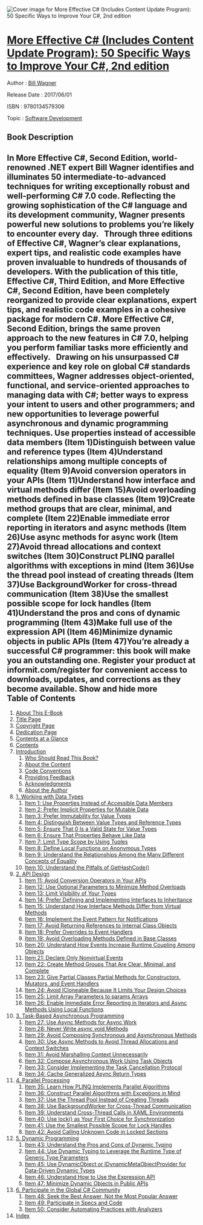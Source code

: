 ![Cover image for More Effective C# (Includes Content Update Program): 50 Specific Ways to Improve Your C#, 2nd edition](https://imgdetail.ebookreading.net/cover/cover/software_development/EB9780134579306.jpg)

[More Effective C# (Includes Content Update Program): 50 Specific Ways to Improve Your C#, 2nd edition](https://ebookreading.net/view/book/More+Effective+C%23+%28Includes+Content+Update+Program%29%3A+50+Specific+Ways+to+Improve+Your+C%23%2C+2nd+edition-EB9780134579306_1.html "More Effective C# (Includes Content Update Program): 50 Specific Ways to Improve Your C#, 2nd edition")
====================================================================================================================

Author : [Bill Wagner](https://ebookreading.net/search/author/Bill+Wagner)

Release Date : 2017/06/01

ISBN : 9780134579306

Topic : [Software Development](https://ebookreading.net/search/category/software-development)

Book Description
-----------------

 In More Effective C#, Second Edition, world-renowned .NET expert Bill Wagner identifies and illuminates 50 intermediate-to-advanced techniques for writing exceptionally robust and well-performing C# 7.0 code. Reflecting the growing sophistication of the C# language and its development community, Wagner presents powerful new solutions to problems you’re likely to encounter every day.
 
Through three editions of Effective C#, Wagner’s clear explanations, expert tips, and realistic code examples have proven invaluable to hundreds of thousands of developers. With the publication of this title, Effective C#, Third Edition, and More Effective C#, Second Edition, have been completely reorganized to provide clear explanations, expert tips, and realistic code examples in a cohesive package for modern C#. More Effective C#, Second Edition, brings the same proven approach to the new features in C# 7.0, helping you perform familiar tasks more efficiently and effectively.
 
Drawing on his unsurpassed C# experience and key role on global C# standards committees, Wagner addresses object-oriented, functional, and service-oriented approaches to managing data with C#; better ways to express your intent to users and other programmers; and new opportunities to leverage powerful asynchronous and dynamic programming techniques.
Use properties instead of accessible data members (Item 1)Distinguish between value and reference types (Item 4)Understand relationships among multiple concepts of equality (Item 9)Avoid conversion operators in your APIs (Item 11)Understand how interface and virtual methods differ (Item 15)Avoid overloading methods defined in base classes (Item 19)Create method groups that are clear, minimal, and complete (Item 22)Enable immediate error reporting in iterators and async methods (Item 26)Use async methods for async work (Item 27)Avoid thread allocations and context switches (Item 30)Construct PLINQ parallel algorithms with exceptions in mind (Item 36)Use the thread pool instead of creating threads (Item 37)Use BackgroundWorker for cross-thread communication (Item 38)Use the smallest possible scope for lock handles (Item 41)Understand the pros and cons of dynamic programming (Item 43)Make full use of the expression API (Item 46)Minimize dynamic objects in public APIs (Item 47)You’re already a successful C# programmer: this book will make you an outstanding one.
Register your product at informit.com/register for convenient access to downloads, updates, and corrections as they become available.
        Show and hide more                
Table of Contents
-----------------

1. [About This E-Book](https://ebookreading.net/view/book/More+Effective+C%23+%28Includes+Content+Update+Program%29%3A+50+Specific+Ways+to+Improve+Your+C%23%2C+2nd+edition-EB9780134579306_2.html#pref00)
1. [Title Page](https://ebookreading.net/view/book/More+Effective+C%23+%28Includes+Content+Update+Program%29%3A+50+Specific+Ways+to+Improve+Your+C%23%2C+2nd+edition-EB9780134579306_3.html#title)
1. [Copyright Page](https://ebookreading.net/view/book/More+Effective+C%23+%28Includes+Content+Update+Program%29%3A+50+Specific+Ways+to+Improve+Your+C%23%2C+2nd+edition-EB9780134579306_4.html#copyright)
1. [Dedication Page](https://ebookreading.net/view/book/More+Effective+C%23+%28Includes+Content+Update+Program%29%3A+50+Specific+Ways+to+Improve+Your+C%23%2C+2nd+edition-EB9780134579306_6.html#ded01)
1. [Contents at a Glance](https://ebookreading.net/view/book/More+Effective+C%23+%28Includes+Content+Update+Program%29%3A+50+Specific+Ways+to+Improve+Your+C%23%2C+2nd+edition-EB9780134579306_7.html#toc)
1. [Contents](https://ebookreading.net/view/book/More+Effective+C%23+%28Includes+Content+Update+Program%29%3A+50+Specific+Ways+to+Improve+Your+C%23%2C+2nd+edition-EB9780134579306_8.html#bk01-toc)
1. [Introduction](https://ebookreading.net/view/book/More+Effective+C%23+%28Includes+Content+Update+Program%29%3A+50+Specific+Ways+to+Improve+Your+C%23%2C+2nd+edition-EB9780134579306_9.html#pref02)
    1. [Who Should Read This Book?](https://ebookreading.net/view/book/More+Effective+C%23+%28Includes+Content+Update+Program%29%3A+50+Specific+Ways+to+Improve+Your+C%23%2C+2nd+edition-EB9780134579306_9.html#pref02lev1sec1)
    1. [About the Content](https://ebookreading.net/view/book/More+Effective+C%23+%28Includes+Content+Update+Program%29%3A+50+Specific+Ways+to+Improve+Your+C%23%2C+2nd+edition-EB9780134579306_9.html#pref02lev1sec2)
    1. [Code Conventions](https://ebookreading.net/view/book/More+Effective+C%23+%28Includes+Content+Update+Program%29%3A+50+Specific+Ways+to+Improve+Your+C%23%2C+2nd+edition-EB9780134579306_9.html#pref02lev1sec3)
    1. [Providing Feedback](https://ebookreading.net/view/book/More+Effective+C%23+%28Includes+Content+Update+Program%29%3A+50+Specific+Ways+to+Improve+Your+C%23%2C+2nd+edition-EB9780134579306_9.html#pref02lev1sec4)
    1. [Acknowledgments](https://ebookreading.net/view/book/More+Effective+C%23+%28Includes+Content+Update+Program%29%3A+50+Specific+Ways+to+Improve+Your+C%23%2C+2nd+edition-EB9780134579306_9.html#pref02lev1sec5)
    1. [About the Author](https://ebookreading.net/view/book/More+Effective+C%23+%28Includes+Content+Update+Program%29%3A+50+Specific+Ways+to+Improve+Your+C%23%2C+2nd+edition-EB9780134579306_9.html#pref02lev1sec6)
1. [1. Working with Data Types](https://ebookreading.net/view/book/More+Effective+C%23+%28Includes+Content+Update+Program%29%3A+50+Specific+Ways+to+Improve+Your+C%23%2C+2nd+edition-EB9780134579306_10.html#ch01)
    1. [Item 1: Use Properties Instead of Accessible Data Members](https://ebookreading.net/view/book/More+Effective+C%23+%28Includes+Content+Update+Program%29%3A+50+Specific+Ways+to+Improve+Your+C%23%2C+2nd+edition-EB9780134579306_10.html#ch01lev1sec1)
    1. [Item 2: Prefer Implicit Properties for Mutable Data](https://ebookreading.net/view/book/More+Effective+C%23+%28Includes+Content+Update+Program%29%3A+50+Specific+Ways+to+Improve+Your+C%23%2C+2nd+edition-EB9780134579306_10.html#ch01lev1sec2)
    1. [Item 3: Prefer Immutability for Value Types](https://ebookreading.net/view/book/More+Effective+C%23+%28Includes+Content+Update+Program%29%3A+50+Specific+Ways+to+Improve+Your+C%23%2C+2nd+edition-EB9780134579306_10.html#ch01lev1sec3)
    1. [Item 4: Distinguish Between Value Types and Reference Types](https://ebookreading.net/view/book/More+Effective+C%23+%28Includes+Content+Update+Program%29%3A+50+Specific+Ways+to+Improve+Your+C%23%2C+2nd+edition-EB9780134579306_10.html#ch01lev1sec4)
    1. [Item 5: Ensure That 0 Is a Valid State for Value Types](https://ebookreading.net/view/book/More+Effective+C%23+%28Includes+Content+Update+Program%29%3A+50+Specific+Ways+to+Improve+Your+C%23%2C+2nd+edition-EB9780134579306_10.html#ch01lev1sec5)
    1. [Item 6: Ensure That Properties Behave Like Data](https://ebookreading.net/view/book/More+Effective+C%23+%28Includes+Content+Update+Program%29%3A+50+Specific+Ways+to+Improve+Your+C%23%2C+2nd+edition-EB9780134579306_10.html#ch01lev1sec6)
    1. [Item 7: Limit Type Scope by Using Tuples](https://ebookreading.net/view/book/More+Effective+C%23+%28Includes+Content+Update+Program%29%3A+50+Specific+Ways+to+Improve+Your+C%23%2C+2nd+edition-EB9780134579306_10.html#ch01lev1sec7)
    1. [Item 8: Define Local Functions on Anonymous Types](https://ebookreading.net/view/book/More+Effective+C%23+%28Includes+Content+Update+Program%29%3A+50+Specific+Ways+to+Improve+Your+C%23%2C+2nd+edition-EB9780134579306_10.html#ch01lev1sec8)
    1. [Item 9: Understand the Relationships Among the Many Different Concepts of Equality](https://ebookreading.net/view/book/More+Effective+C%23+%28Includes+Content+Update+Program%29%3A+50+Specific+Ways+to+Improve+Your+C%23%2C+2nd+edition-EB9780134579306_10.html#ch01lev1sec9)
    1. [Item 10: Understand the Pitfalls of GetHashCode()](https://ebookreading.net/view/book/More+Effective+C%23+%28Includes+Content+Update+Program%29%3A+50+Specific+Ways+to+Improve+Your+C%23%2C+2nd+edition-EB9780134579306_10.html#ch01lev1sec10)
1. [2. API Design](https://ebookreading.net/view/book/More+Effective+C%23+%28Includes+Content+Update+Program%29%3A+50+Specific+Ways+to+Improve+Your+C%23%2C+2nd+edition-EB9780134579306_11.html#ch02)
    1. [Item 11: Avoid Conversion Operators in Your APIs](https://ebookreading.net/view/book/More+Effective+C%23+%28Includes+Content+Update+Program%29%3A+50+Specific+Ways+to+Improve+Your+C%23%2C+2nd+edition-EB9780134579306_11.html#ch02lev1sec1)
    1. [Item 12: Use Optional Parameters to Minimize Method Overloads](https://ebookreading.net/view/book/More+Effective+C%23+%28Includes+Content+Update+Program%29%3A+50+Specific+Ways+to+Improve+Your+C%23%2C+2nd+edition-EB9780134579306_11.html#ch02lev1sec2)
    1. [Item 13: Limit Visibility of Your Types](https://ebookreading.net/view/book/More+Effective+C%23+%28Includes+Content+Update+Program%29%3A+50+Specific+Ways+to+Improve+Your+C%23%2C+2nd+edition-EB9780134579306_11.html#ch02lev1sec3)
    1. [Item 14: Prefer Defining and Implementing Interfaces to Inheritance](https://ebookreading.net/view/book/More+Effective+C%23+%28Includes+Content+Update+Program%29%3A+50+Specific+Ways+to+Improve+Your+C%23%2C+2nd+edition-EB9780134579306_11.html#ch02lev1sec4)
    1. [Item 15: Understand How Interface Methods Differ from Virtual Methods](https://ebookreading.net/view/book/More+Effective+C%23+%28Includes+Content+Update+Program%29%3A+50+Specific+Ways+to+Improve+Your+C%23%2C+2nd+edition-EB9780134579306_11.html#ch02lev1sec5)
    1. [Item 16: Implement the Event Pattern for Notifications](https://ebookreading.net/view/book/More+Effective+C%23+%28Includes+Content+Update+Program%29%3A+50+Specific+Ways+to+Improve+Your+C%23%2C+2nd+edition-EB9780134579306_11.html#ch02lev1sec6)
    1. [Item 17: Avoid Returning References to Internal Class Objects](https://ebookreading.net/view/book/More+Effective+C%23+%28Includes+Content+Update+Program%29%3A+50+Specific+Ways+to+Improve+Your+C%23%2C+2nd+edition-EB9780134579306_11.html#ch02lev1sec7)
    1. [Item 18: Prefer Overrides to Event Handlers](https://ebookreading.net/view/book/More+Effective+C%23+%28Includes+Content+Update+Program%29%3A+50+Specific+Ways+to+Improve+Your+C%23%2C+2nd+edition-EB9780134579306_11.html#ch02lev1sec8)
    1. [Item 19: Avoid Overloading Methods Defined in Base Classes](https://ebookreading.net/view/book/More+Effective+C%23+%28Includes+Content+Update+Program%29%3A+50+Specific+Ways+to+Improve+Your+C%23%2C+2nd+edition-EB9780134579306_11.html#ch02lev1sec9)
    1. [Item 20: Understand How Events Increase Runtime Coupling Among Objects](https://ebookreading.net/view/book/More+Effective+C%23+%28Includes+Content+Update+Program%29%3A+50+Specific+Ways+to+Improve+Your+C%23%2C+2nd+edition-EB9780134579306_11.html#ch02lev1sec10)
    1. [Item 21: Declare Only Nonvirtual Events](https://ebookreading.net/view/book/More+Effective+C%23+%28Includes+Content+Update+Program%29%3A+50+Specific+Ways+to+Improve+Your+C%23%2C+2nd+edition-EB9780134579306_11.html#ch02lev1sec11)
    1. [Item 22: Create Method Groups That Are Clear, Minimal, and Complete](https://ebookreading.net/view/book/More+Effective+C%23+%28Includes+Content+Update+Program%29%3A+50+Specific+Ways+to+Improve+Your+C%23%2C+2nd+edition-EB9780134579306_11.html#ch02lev1sec12)
    1. [Item 23: Give Partial Classes Partial Methods for Constructors, Mutators, and Event Handlers](https://ebookreading.net/view/book/More+Effective+C%23+%28Includes+Content+Update+Program%29%3A+50+Specific+Ways+to+Improve+Your+C%23%2C+2nd+edition-EB9780134579306_11.html#ch02lev1sec13)
    1. [Item 24: Avoid ICloneable Because It Limits Your Design Choices](https://ebookreading.net/view/book/More+Effective+C%23+%28Includes+Content+Update+Program%29%3A+50+Specific+Ways+to+Improve+Your+C%23%2C+2nd+edition-EB9780134579306_11.html#ch02lev1sec14)
    1. [Item 25: Limit Array Parameters to params Arrays](https://ebookreading.net/view/book/More+Effective+C%23+%28Includes+Content+Update+Program%29%3A+50+Specific+Ways+to+Improve+Your+C%23%2C+2nd+edition-EB9780134579306_11.html#ch02lev1sec15)
    1. [Item 26: Enable Immediate Error Reporting in Iterators and Async Methods Using Local Functions](https://ebookreading.net/view/book/More+Effective+C%23+%28Includes+Content+Update+Program%29%3A+50+Specific+Ways+to+Improve+Your+C%23%2C+2nd+edition-EB9780134579306_11.html#ch02lev1sec16)
1. [3. Task-Based Asynchronous Programming](https://ebookreading.net/view/book/More+Effective+C%23+%28Includes+Content+Update+Program%29%3A+50+Specific+Ways+to+Improve+Your+C%23%2C+2nd+edition-EB9780134579306_12.html#ch03)
    1. [Item 27: Use Async Methods for Async Work](https://ebookreading.net/view/book/More+Effective+C%23+%28Includes+Content+Update+Program%29%3A+50+Specific+Ways+to+Improve+Your+C%23%2C+2nd+edition-EB9780134579306_12.html#ch03lev1sec1)
    1. [Item 28: Never Write async void Methods](https://ebookreading.net/view/book/More+Effective+C%23+%28Includes+Content+Update+Program%29%3A+50+Specific+Ways+to+Improve+Your+C%23%2C+2nd+edition-EB9780134579306_12.html#ch03lev1sec2)
    1. [Item 29: Avoid Composing Synchronous and Asynchronous Methods](https://ebookreading.net/view/book/More+Effective+C%23+%28Includes+Content+Update+Program%29%3A+50+Specific+Ways+to+Improve+Your+C%23%2C+2nd+edition-EB9780134579306_12.html#ch03lev1sec3)
    1. [Item 30: Use Async Methods to Avoid Thread Allocations and Context Switches](https://ebookreading.net/view/book/More+Effective+C%23+%28Includes+Content+Update+Program%29%3A+50+Specific+Ways+to+Improve+Your+C%23%2C+2nd+edition-EB9780134579306_12.html#ch03lev1sec4)
    1. [Item 31: Avoid Marshalling Context Unnecessarily](https://ebookreading.net/view/book/More+Effective+C%23+%28Includes+Content+Update+Program%29%3A+50+Specific+Ways+to+Improve+Your+C%23%2C+2nd+edition-EB9780134579306_12.html#ch03lev1sec5)
    1. [Item 32: Compose Asynchronous Work Using Task Objects](https://ebookreading.net/view/book/More+Effective+C%23+%28Includes+Content+Update+Program%29%3A+50+Specific+Ways+to+Improve+Your+C%23%2C+2nd+edition-EB9780134579306_12.html#ch03lev1sec6)
    1. [Item 33: Consider Implementing the Task Cancellation Protocol](https://ebookreading.net/view/book/More+Effective+C%23+%28Includes+Content+Update+Program%29%3A+50+Specific+Ways+to+Improve+Your+C%23%2C+2nd+edition-EB9780134579306_12.html#ch03lev1sec7)
    1. [Item 34: Cache Generalized Async Return Types](https://ebookreading.net/view/book/More+Effective+C%23+%28Includes+Content+Update+Program%29%3A+50+Specific+Ways+to+Improve+Your+C%23%2C+2nd+edition-EB9780134579306_12.html#ch03lev1sec8)
1. [4. Parallel Processing](https://ebookreading.net/view/book/More+Effective+C%23+%28Includes+Content+Update+Program%29%3A+50+Specific+Ways+to+Improve+Your+C%23%2C+2nd+edition-EB9780134579306_13.html#ch04)
    1. [Item 35: Learn How PLINQ Implements Parallel Algorithms](https://ebookreading.net/view/book/More+Effective+C%23+%28Includes+Content+Update+Program%29%3A+50+Specific+Ways+to+Improve+Your+C%23%2C+2nd+edition-EB9780134579306_13.html#ch04lev1sec1)
    1. [Item 36: Construct Parallel Algorithms with Exceptions in Mind](https://ebookreading.net/view/book/More+Effective+C%23+%28Includes+Content+Update+Program%29%3A+50+Specific+Ways+to+Improve+Your+C%23%2C+2nd+edition-EB9780134579306_13.html#ch04lev1sec2)
    1. [Item 37: Use the Thread Pool Instead of Creating Threads](https://ebookreading.net/view/book/More+Effective+C%23+%28Includes+Content+Update+Program%29%3A+50+Specific+Ways+to+Improve+Your+C%23%2C+2nd+edition-EB9780134579306_13.html#ch04lev1sec3)
    1. [Item 38: Use BackgroundWorker for Cross-Thread Communication](https://ebookreading.net/view/book/More+Effective+C%23+%28Includes+Content+Update+Program%29%3A+50+Specific+Ways+to+Improve+Your+C%23%2C+2nd+edition-EB9780134579306_13.html#ch04lev1sec4)
    1. [Item 39: Understand Cross-Thread Calls in XAML Environments](https://ebookreading.net/view/book/More+Effective+C%23+%28Includes+Content+Update+Program%29%3A+50+Specific+Ways+to+Improve+Your+C%23%2C+2nd+edition-EB9780134579306_13.html#ch04lev1sec5)
    1. [Item 40: Use lock() as Your First Choice for Synchronization](https://ebookreading.net/view/book/More+Effective+C%23+%28Includes+Content+Update+Program%29%3A+50+Specific+Ways+to+Improve+Your+C%23%2C+2nd+edition-EB9780134579306_13.html#ch04lev1sec6)
    1. [Item 41: Use the Smallest Possible Scope for Lock Handles](https://ebookreading.net/view/book/More+Effective+C%23+%28Includes+Content+Update+Program%29%3A+50+Specific+Ways+to+Improve+Your+C%23%2C+2nd+edition-EB9780134579306_13.html#ch04lev1sec7)
    1. [Item 42: Avoid Calling Unknown Code in Locked Sections](https://ebookreading.net/view/book/More+Effective+C%23+%28Includes+Content+Update+Program%29%3A+50+Specific+Ways+to+Improve+Your+C%23%2C+2nd+edition-EB9780134579306_13.html#ch04lev1sec8)
1. [5. Dynamic Programming](https://ebookreading.net/view/book/More+Effective+C%23+%28Includes+Content+Update+Program%29%3A+50+Specific+Ways+to+Improve+Your+C%23%2C+2nd+edition-EB9780134579306_14.html#ch05)
    1. [Item 43: Understand the Pros and Cons of Dynamic Typing](https://ebookreading.net/view/book/More+Effective+C%23+%28Includes+Content+Update+Program%29%3A+50+Specific+Ways+to+Improve+Your+C%23%2C+2nd+edition-EB9780134579306_14.html#ch05lev1sec1)
    1. [Item 44: Use Dynamic Typing to Leverage the Runtime Type of Generic Type Parameters](https://ebookreading.net/view/book/More+Effective+C%23+%28Includes+Content+Update+Program%29%3A+50+Specific+Ways+to+Improve+Your+C%23%2C+2nd+edition-EB9780134579306_14.html#ch05lev1sec2)
    1. [Item 45: Use DynamicObject or IDynamicMetaObjectProvider for Data-Driven Dynamic Types](https://ebookreading.net/view/book/More+Effective+C%23+%28Includes+Content+Update+Program%29%3A+50+Specific+Ways+to+Improve+Your+C%23%2C+2nd+edition-EB9780134579306_14.html#ch05lev1sec3)
    1. [Item 46: Understand How to Use the Expression API](https://ebookreading.net/view/book/More+Effective+C%23+%28Includes+Content+Update+Program%29%3A+50+Specific+Ways+to+Improve+Your+C%23%2C+2nd+edition-EB9780134579306_14.html#ch05lev1sec4)
    1. [Item 47: Minimize Dynamic Objects in Public APIs](https://ebookreading.net/view/book/More+Effective+C%23+%28Includes+Content+Update+Program%29%3A+50+Specific+Ways+to+Improve+Your+C%23%2C+2nd+edition-EB9780134579306_14.html#ch05lev1sec5)
1. [6. Participate in the Global C# Community](https://ebookreading.net/view/book/More+Effective+C%23+%28Includes+Content+Update+Program%29%3A+50+Specific+Ways+to+Improve+Your+C%23%2C+2nd+edition-EB9780134579306_15.html#ch06)
    1. [Item 48: Seek the Best Answer, Not the Most Popular Answer](https://ebookreading.net/view/book/More+Effective+C%23+%28Includes+Content+Update+Program%29%3A+50+Specific+Ways+to+Improve+Your+C%23%2C+2nd+edition-EB9780134579306_15.html#ch06lev1sec1)
    1. [Item 49: Participate in Specs and Code](https://ebookreading.net/view/book/More+Effective+C%23+%28Includes+Content+Update+Program%29%3A+50+Specific+Ways+to+Improve+Your+C%23%2C+2nd+edition-EB9780134579306_15.html#ch06lev1sec2)
    1. [Item 50: Consider Automating Practices with Analyzers](https://ebookreading.net/view/book/More+Effective+C%23+%28Includes+Content+Update+Program%29%3A+50+Specific+Ways+to+Improve+Your+C%23%2C+2nd+edition-EB9780134579306_15.html#ch06lev1sec3)
1. [Index](https://ebookreading.net/view/book/More+Effective+C%23+%28Includes+Content+Update+Program%29%3A+50+Specific+Ways+to+Improve+Your+C%23%2C+2nd+edition-EB9780134579306_16.html#index)
